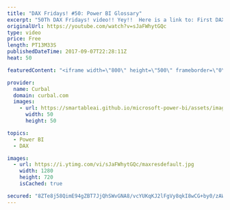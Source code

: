```yaml
---
title: "DAX Fridays! #50: Power BI Glossary"
excerpt: "50Th DAX Fridays! video!! Yey!!  Here is a link to: First DAX Friday video: https://www.youtube.com/watch?v=vcYz0XPklXg&index=3&list=PLDz00l_jz6zym_YP8ZW11o52niGfCP8pN  DAX Fridays Survey: https://1drv.ms/xs/s!Ar8CDNp8cGTcgjaHonN82T8I1jQT  Power BI Glossary: https://curbal.com/blogglossary  PREVIOUS"
originalUrl: https://youtube.com/watch?v=sJaFWhytGQc
type: video
price: Free
length: PT13M33S
publishedDateTime: 2017-09-07T22:28:11Z
heat: 50

featuredContent: "<iframe width=\"800\" height=\"500\" frameborder=\"0\" src=\"https://www.youtube.com/embed/sJaFWhytGQc\" allow=\"accelerometer; autoplay; encrypted-media; gyroscope; picture-in-picture\" allowfullscreen></iframe>"

provider:
  name: Curbal
  domain: curbal.com
  images:
    - url: https://smartableai.github.io/microsoft-power-bi/assets/images/organizations/curbal.com-50x50.jpg
      width: 50
      height: 50

topics:
  - Power BI
  - DAX

images:
  - url: https://i.ytimg.com/vi/sJaFWhytGQc/maxresdefault.jpg
    width: 1280
    height: 720
    isCached: true

secured: "8ZTe8j58QimE94gZBT7JjQhSWvGNA8/vcYUKqKJ2lFgVy8qkI8wCG+by0/zAWeRnN3ExmyaZyDtB7kIGbCUZISk2GwETzI0gIfQpMJGTScSFVCEmAEorP3XFtTbgK9dhWF3Be/RVFrfS4xENMAcoeFPBE1lUITsc2LsSyoc9lbH0CzePmzGHv4aUW+QKNv8Cdv0bwXd+Io1gYat9VZPdpBMqLBsOcyfYyAc30QV/JV8x17PHcR4sF+Qshd37+sqsvtgLE4j+ralQJG60fjO+8JeIIneYet/9ckbhBC28OK+4lV68ZYZfL1RZEBhbKlVdljMBaNNkZHULY5qPtQRfhzSL65WXJT0uVbtQsrOsLRcV0/fmQ1+zZgN0Xah5a3memZg5WXogEN12vJj4FBhkNlP/fYxgFtv5YPXnfWuddO4=;t6AayEL0/bWBD7N7Bb8xhQ=="
---
```


